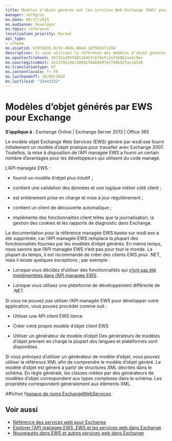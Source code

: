 ```yaml
---
title: Modèles d’objet générés par les services Web Exchange (EWS) pour Exchange
manager: sethgros
ms.date: 09/17/2015
ms.audience: Developer
ms.topic: reference
localization_priority: Normal
api_type:
- schema
ms.assetid: 67d7d831-9c53-46da-80e4-18f562e71284
description: Si vous utilisez la référence des modèles d’objet générés par EWS pour développer des applications pour Exchange, découvrez les autres options pour le développement EWS.
ms.openlocfilehash: 94735a205748116457cb74efc2a75b0b2aa2c9ec
ms.sourcegitcommit: 4221fd619bc309d2f8ab0497ec780b427acc6530
ms.translationtype: HT
ms.contentlocale: fr-FR
ms.lasthandoff: 10/08/2018
ms.locfileid: "25441532"
---
```

# <a name="ews-generated-object-models-for-exchange"></a>Modèles d’objet générés par EWS pour Exchange

**S’applique à** : Exchange Online | Exchange Server 2013 | Office 365

Le modèle objet Exchange Web Services (EWS) généré par wsdl.exe fourni initialement un modèle d’objet pratique pour travailler avec Exchange 2007. Toutefois, la mise à disposition de l’API managée EWS a fourni un certain nombre d’avantages pour les développeurs qui utilisent du code managé. 

L’API managée EWS :

- fournit un modèle d’objet plus intuitif ;

- contient une validation des données et une logique métier côté client ;

- est entièrement prise en charge et mise à jour régulièrement ;

- contient un client de découverte automatique ;

- implémente des fonctionnalités client telles que la journalisation, la gestion des cookies et les rapports de diagnostic dans Exchange.

La documentation pour la référence managée EWS basée sur wsdl.exe a été supprimée, car l’API managée EWS remplace la plupart des fonctionnalités fournies par les modèles d’objet générés. En même temps, nous savons que l’API managée EWS n’est pas pour tout le monde. La plupart du temps, il est recommandé de créer des clients EWS pour .NET, mais il existe quelques exceptions ; par exemple :

- Lorsque vous décidez d’utiliser des fonctionnalités qui [n’ont pas été implémentées dans l’API managée EWS](../exchange-web-services/web-service-api-feature-availability-in-exchange-and-the-ews-managed-api.md#bk_apifeatures).

- Lorsque vous utilisez une plateforme de développement différente de .NET.

Si vous ne pouvez pas utiliser l’API managée EWS pour développer votre application, vous pouvez procéder comme suit :

- Utiliser une API client EWS tierce

- Créer votre propre modèle d’objet client EWS

- Utiliser un générateur de modèle d’objet Des générateurs de modèles d’objet prenant en charge la plupart des langues et plateformes sont disponibles.

Si vous prévoyez d’utiliser un générateur de modèle d’objet, vous pouvez utiliser la référence XML afin de comprendre le modèle d’objet généré. Le modèle d’objet est généré à partir de structures XML décrites dans le schéma. En règle générale, les classes créées par des générateurs de modèles d’objet correspondent aux types complexes dans le schéma. Les propriétés correspondent généralement aux éléments XML.

Affichez l’[espace de noms ExchangeWebServices](https://docs.microsoft.com/dotnet/api/exchangewebservices?view=exchange-ews-proxy).

## <a name="see-also"></a>Voir aussi

- [Référence des services web pour Exchange](web-services-reference-for-exchange.md)
- [Explorer l'API managée EWS, EWS et les services web dans Exchange](../exchange-web-services/explore-the-ews-managed-api-ews-and-web-services-in-exchange.md)
- [Nouveautés dans EWS et autres services web dans Exchange](../exchange-web-services/whats-new-in-ews-and-other-web-services-in-exchange.md)
